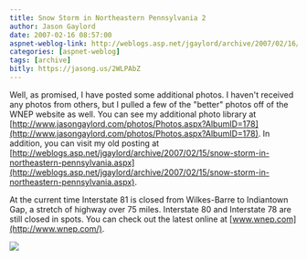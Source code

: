 ```yaml
---
title: Snow Storm in Northeastern Pennsylvania 2
author: Jason Gaylord
date: 2007-02-16 08:57:00
aspnet-weblog-link: http://weblogs.asp.net/jgaylord/archive/2007/02/16/snow-storm-in-northeastern-pennsylvania-2.aspx
categories: [aspnet-weblog]
tags: [archive]
bitly: https://jasong.us/2WLPAbZ
---
```


Well, as promised, I have posted some additional photos. I haven't received any photos from others, but I pulled a few of the "better" photos off of the WNEP website as well. You can see my additional photo library at [http://www.jasongaylord.com/photos/Photos.aspx?AlbumID=178](http://www.jasongaylord.com/photos/Photos.aspx?AlbumID=178). In addition, you can visit my old posting at [http://weblogs.asp.net/jgaylord/archive/2007/02/15/snow-storm-in-northeastern-pennsylvania.aspx](http://weblogs.asp.net/jgaylord/archive/2007/02/15/snow-storm-in-northeastern-pennsylvania.aspx).  
  
At the current time Interstate 81 is closed from Wilkes-Barre to Indiantown Gap, a stretch of highway over 75 miles. Interstate 80 and Interstate 78 are still closed in spots. You can check out the latest online at [www.wnep.com](http://www.wnep.com/).

[![](http://www.jasongaylord.com/photohandler.ashx?PhotoID=1395&Size=M)](http://www.jasongaylord.com/photos/Photos.aspx?AlbumID=178)